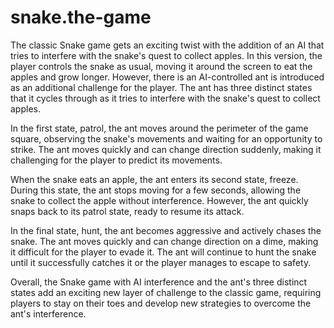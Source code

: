 # snake.the-game

The classic Snake game gets an exciting twist with the addition of an AI that tries to interfere with the snake's quest to collect apples. In this version, the player controls the snake as usual, moving it around the screen to eat the apples and grow longer. However, there is an AI-controlled ant is introduced as an additional challenge for the player. The ant has three distinct states that it cycles through as it tries to interfere with the snake's quest to collect apples.
 
In the first state, patrol, the ant moves around the perimeter of the game square, observing the snake's movements and waiting for an opportunity to strike. The ant moves quickly and can change direction suddenly, making it challenging for the player to predict its movements.

When the snake eats an apple, the ant enters its second state, freeze. During this state, the ant stops moving for a few seconds, allowing the snake to collect the apple without interference. However, the ant quickly snaps back to its patrol state, ready to resume its attack.

In the final state, hunt, the ant becomes aggressive and actively chases the snake. The ant moves quickly and can change direction on a dime, making it difficult for the player to evade it. The ant will continue to hunt the snake until it successfully catches it or the player manages to escape to safety.

Overall, the Snake game with AI interference and the ant's three distinct states add an exciting new layer of challenge to the classic game, requiring players to stay on their toes and develop new strategies to overcome the ant's interference.
